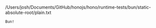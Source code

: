 /Users/josh/Documents/GitHub/honojs/hono/runtime-tests/bun/static-absolute-root/plain.txt
```
Bun!
```

